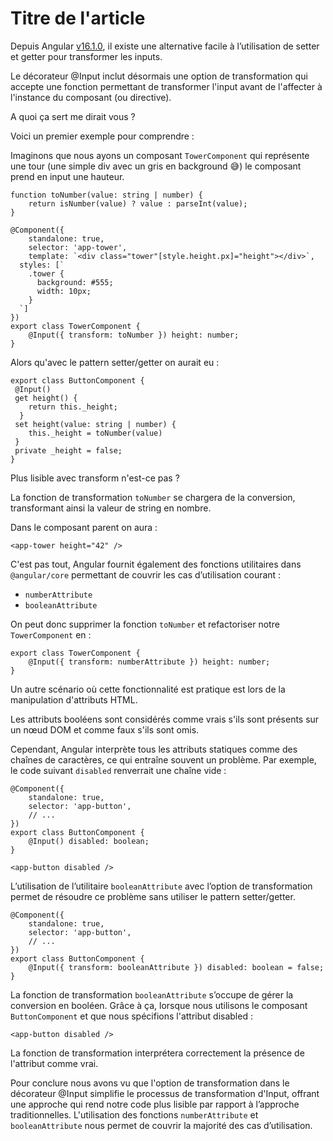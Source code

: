 # Titre de l'article 

Depuis Angular [v16.1.0](https://github.com/angular/angular/releases/tag/16.1.0), il existe une alternative facile à l’utilisation de setter et getter pour transformer les inputs. 

Le décorateur @Input inclut désormais une option de transformation qui accepte une fonction permettant de transformer l'input avant de l'affecter à l'instance du composant (ou directive).

A quoi ça sert me dirait vous ? 

Voici un premier exemple pour comprendre : 

Imaginons que nous ayons un composant `TowerComponent` qui représente une tour (une simple div avec un gris en background 😅) le composant prend en input une hauteur. 

```tsx
function toNumber(value: string | number) {
	return isNumber(value) ? value : parseInt(value);
}

@Component({
	standalone: true,
	selector: 'app-tower',
	template: `<div class="tower"[style.height.px]="height"></div>`,
  styles: [`
    .tower {
      background: #555;
      width: 10px;
    }
  `]
})
export class TowerComponent {
	@Input({ transform: toNumber }) height: number;
}
```
Alors qu'avec le pattern setter/getter on aurait eu :  

```tsx
export class ButtonComponent {
 @Input()
 get height() {
    return this._height;
  }
 set height(value: string | number) {
    this._height = toNumber(value)
 }
 private _height = false;
}
```
Plus lisible avec transform n'est-ce pas ?

La fonction de transformation `toNumber` se chargera de la conversion, transformant ainsi la valeur de string en nombre. 

Dans le composant parent on aura : 

```tsx
<app-tower height="42" />
```

C'est pas tout, Angular fournit également des fonctions utilitaires dans `@angular/core` permettant de couvrir les cas d’utilisation courant :  

- `numberAttribute`
- `booleanAttribute`

On peut donc supprimer la fonction `toNumber` et refactoriser notre `TowerComponent` en : 

```tsx
export class TowerComponent {
	@Input({ transform: numberAttribute }) height: number;
}
```

Un autre scénario où cette fonctionnalité est pratique est lors de la manipulation d'attributs HTML. 

Les attributs booléens sont considérés comme vrais s'ils sont présents sur un nœud DOM et comme faux s'ils sont omis. 

Cependant, Angular interprète tous les attributs statiques comme des chaînes de caractères, ce qui entraîne souvent un problème. Par exemple, le code suivant `disabled` renverrait une chaîne vide :

```tsx
@Component({
	standalone: true,
	selector: 'app-button',
	// ... 
})
export class ButtonComponent {
	@Input() disabled: boolean;
}

<app-button disabled />
```

L’utilisation de l’utilitaire `booleanAttribute` avec l’option de transformation permet de résoudre ce problème sans utiliser le pattern setter/getter.

```tsx
@Component({
	standalone: true,
	selector: 'app-button',
	// ... 
})
export class ButtonComponent {
	@Input({ transform: booleanAttribute }) disabled: boolean = false;
}
```

La fonction de transformation `booleanAttribute` s’occupe de gérer la conversion en booléen. Grâce à ça, lorsque nous utilisons le composant `ButtonComponent` et que nous spécifions l'attribut disabled :

```tsx
<app-button disabled />
```

La fonction de transformation interprétera correctement la présence de l'attribut comme vrai.

Pour conclure nous avons vu que l'option de transformation dans le décorateur @Input simplifie le processus de transformation d'Input, offrant une approche qui rend notre code plus lisible par rapport à l’approche traditionnelles. L'utilisation des fonctions `numberAttribute` et `booleanAttribute` nous permet de couvrir la majorité des cas d’utilisation.